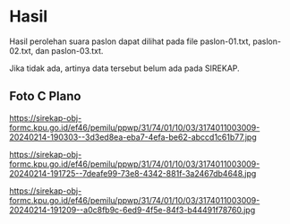 # Hasil

Hasil perolehan suara paslon dapat dilihat pada file paslon-01.txt, paslon-02.txt, dan paslon-03.txt.

Jika tidak ada, artinya data tersebut belum ada pada SIREKAP.

## Foto C Plano

https://sirekap-obj-formc.kpu.go.id/ef46/pemilu/ppwp/31/74/01/10/03/3174011003009-20240214-190303--3d3ed8ea-eba7-4efa-be62-abccd1c61b77.jpg

https://sirekap-obj-formc.kpu.go.id/ef46/pemilu/ppwp/31/74/01/10/03/3174011003009-20240214-191725--7deafe99-73e8-4342-881f-3a2467db4648.jpg

https://sirekap-obj-formc.kpu.go.id/ef46/pemilu/ppwp/31/74/01/10/03/3174011003009-20240214-191209--a0c8fb9c-6ed9-4f5e-84f3-b44491f78760.jpg
